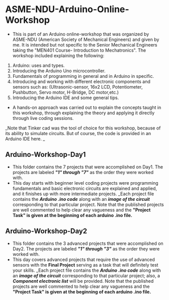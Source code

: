 # ASME-NDU-Arduino-Online-Workshop
* This is part of an Arduino online-workshop that was organized by ASME-NDU (American Society of Mechanical Engineers) and given by me. It is intended but not specific to the Senior Mechanical Engineers taking the "MEN401 Course- Introduction to Mechatronics". 
The workshop included explaining the following:
1) Arduino: uses and types.
2) Introducing the Arduino Uno microcontroller.
3) Fundamentals of programming in general and in Arduino in specific.
4) Introducing and working with different electronic components and sensors such as: (Ultrasonic-sensor, 16x2 LCD, Potentiometer, Pushbutton, Servo motor, H-Bridge, DC motor,etc.) 
5) Introducing the Arduino IDE and some general tips.

* A hands-on approach was carried out to explain the concepts taught in this workshop, through explaining the theory and applying it directly through live coding sessions.

_Note that Tinker cad was the tool of choice for this workshop, because of its ability to simulate circuits. But of course, the code is provided in an Arduino IDE here. _
 
## Arduino-Workshop-Day1
* This folder contains the 7 projects that were accomplished on Day1. The projects are labeled ***"1" through "7"*** as the order they were worked with. 
* This day starts with beginner level coding projects were programming fundamentals and basic electronic circuits are explained and applied, and it finishes up with more intermediate projects. 
_Each project file contains the ***Arduino .ino code*** along with an ***image of the circuit*** corresponding to that particular project. Note that the published projects are well commented to help clear any vagueness and the **"Project Task" is given at the beginning of each arduino .ino file.**  

## Arduino-Workshop-Day2
* This folder contains the 3 advanced projects that were accomplished on Day2. The projects are labeled ***"1" through "3"*** as the order they were worked with. 
* This day covers advanced projects that require the use of advanced sensors with the **Final Project** serving as a task that will definitely test your skills. 
_Each project file contains the ***Arduino .ino code*** along with an ***image of the circuit*** corresponding to that particular project; also, a ***Component electronic list*** will be provided. Note that the published projects are well commented to help clear any vagueness and the **"Project Task" is given at the beginning of each arduino .ino file.**  

